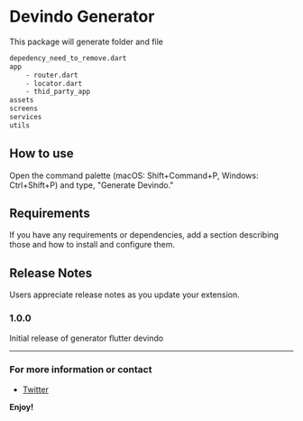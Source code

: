 # Devindo Generator

This package will generate folder and file

```bash
depedency_need_to_remove.dart
app
    - router.dart
    - locator.dart
    - thid_party_app
assets
screens
services
utils
```

## How to use

Open the command palette (macOS: Shift+Command+P, Windows: Ctrl+Shift+P) and type, "Generate Devindo."


## Requirements

If you have any requirements or dependencies, add a section describing those and how to install and configure them.


## Release Notes

Users appreciate release notes as you update your extension.

### 1.0.0

Initial release of generator flutter devindo


-----------------------------------------------------------------------------------------------------------

### For more information or contact

* [Twitter](http://twitter.com/hifiaz)

**Enjoy!**
